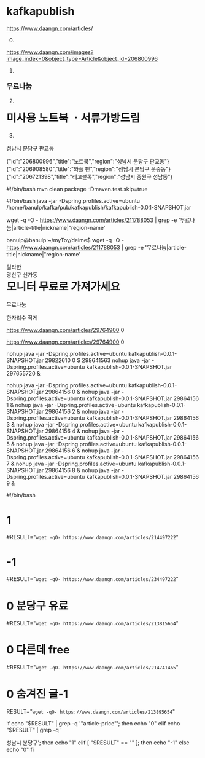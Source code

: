 # kafkapublish

https://www.daangn.com/articles/

0.
https://www.daangn.com/images?image_index=0&object_type=Article&object_id=206800996

1.
<p id="article-price-nanum" property="schema:price" content="0.0" style="font-size:18px; font-weight:bold;">
            무료나눔
        </p>

2.
<h1 property="schema:name" id="article-title" style="margin-top:0px;">미사용  노트북 ㆍ서류가방드림</h1>

3.
<div id="region-name">성남시 분당구 판교동</div>

{"id":"206800996","title":"노트북","region":"성남시 분당구 판교동"}
{"id":"206908580","title":"와플 팬","region":"성남시 분당구 운중동"}
{"id":"206721398","title":"레고블록","region":"성남시 중원구 성남동"}

#!/bin/bash
mvn clean package -Dmaven.test.skip=true

#!/bin/bash
java -jar -Dspring.profiles.active=ubuntu /home/banulp/kafka/pub/kafkapublish/kafkapublish-0.0.1-SNAPSHOT.jar

wget -q -O - https://www.daangn.com/articles/211788053 | grep -e '무료나눔\|article-title\|nickname\|"region-name'

banulp@banulp:~/myToy/delme$ wget -q -O - https://www.daangn.com/articles/211788053 | grep -e '무료나눔\|article-title\|nickname\|"region-name'
<div id="nickname">일타한</div>
<div id="region-name">광산구 신가동</div>
<h1 property="schema:name" id="article-title" style="margin-top:0px;">모니터 무료로 가져가세요</h1>
무료나눔

한자리수 작게

https://www.daangn.com/articles/29764900 0

https://www.daangn.com/articles/29764900 0


nohup java -jar -Dspring.profiles.active=ubuntu kafkapublish-0.0.1-SNAPSHOT.jar 29822610 0 $
                                                                                298641563
nohup java -jar -Dspring.profiles.active=ubuntu kafkapublish-0.0.1-SNAPSHOT.jar 297655720 &

nohup java -jar -Dspring.profiles.active=ubuntu kafkapublish-0.0.1-SNAPSHOT.jar 29864156 0 &
nohup java -jar -Dspring.profiles.active=ubuntu kafkapublish-0.0.1-SNAPSHOT.jar 29864156 1 &
nohup java -jar -Dspring.profiles.active=ubuntu kafkapublish-0.0.1-SNAPSHOT.jar 29864156 2 &
nohup java -jar -Dspring.profiles.active=ubuntu kafkapublish-0.0.1-SNAPSHOT.jar 29864156 3 &
nohup java -jar -Dspring.profiles.active=ubuntu kafkapublish-0.0.1-SNAPSHOT.jar 29864156 4 &
nohup java -jar -Dspring.profiles.active=ubuntu kafkapublish-0.0.1-SNAPSHOT.jar 29864156 5 &
nohup java -jar -Dspring.profiles.active=ubuntu kafkapublish-0.0.1-SNAPSHOT.jar 29864156 6 &
nohup java -jar -Dspring.profiles.active=ubuntu kafkapublish-0.0.1-SNAPSHOT.jar 29864156 7 &
nohup java -jar -Dspring.profiles.active=ubuntu kafkapublish-0.0.1-SNAPSHOT.jar 29864156 8 &
nohup java -jar -Dspring.profiles.active=ubuntu kafkapublish-0.0.1-SNAPSHOT.jar 29864156 9 &


#!/bin/bash
# 1
#RESULT="`wget -qO- https://www.daangn.com/articles/214497222`"
# -1
#RESULT="`wget -qO- https://www.daangn.com/articles/234497222`"
# 0 분당구 유료
#RESULT="`wget -qO- https://www.daangn.com/articles/213815654`"
# 0 다른데 free
#RESULT="`wget -qO- https://www.daangn.com/articles/214741465`"
# 0 숨겨진 글-1
RESULT="`wget -qO- https://www.daangn.com/articles/213895654`"



if echo "$RESULT" | grep -q '"article-price"'; then
echo "0"
elif echo "$RESULT" | grep -q '<div id="region-name">성남시 분당구'; then
echo "1"
elif [ "$RESULT" == "" ]; then
echo "-1"
else
echo "0"
fi


